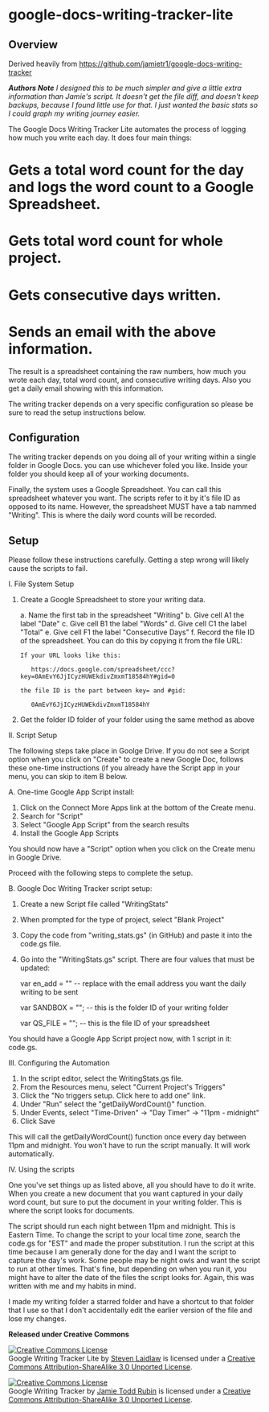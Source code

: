# google-docs-writing-tracker-lite

## Overview

Derived heavily from https://github.com/jamietr1/google-docs-writing-tracker

_**Authors Note** I designed this to be much simpler and give a little extra information than Jamie's script. It doesn't get the file diff, and doesn't keep backups, because I found little use for that. I just wanted the basic stats so I could graph my writing journey easier._

The Google Docs Writing Tracker Lite automates the process of logging how much you write each day. It does four main things:

# Gets a total word count for the day and logs the word count to a Google Spreadsheet.
# Gets total word count for whole project.
# Gets consecutive days written.
# Sends an email with the above information.

The result is a spreadsheet containing the raw numbers, how much you wrote each day, total word count, and consecutive writing days. Also you get a daily email showing with this information.

The writing tracker depends on a very specific configuration so please be sure to read the setup instructions
below.

## Configuration

The writing tracker depends on you doing all of your writing within a single folder in Google Docs. you can use whichever foled you like. Inside your folder you should keep all of your working documents.

Finally, the system uses a Google Spreadsheet. You can call this spreadsheet whatever you want. The scripts 
refer to it by it's file ID as opposed to its name. However, the spreadsheet MUST have a tab nammed "Writing".
This is where the daily word counts will be recorded.

## Setup

Please follow these instructions carefully. Getting a step wrong will likely cause the scripts to fail.

I. File System Setup

  1. Create a Google Spreadsheet to store your writing data.

      a. Name the first tab in the spreadsheet "Writing"
      b. Give cell A1 the label "Date"
      c. Give cell B1 the label "Words"
      d. Give cell C1 the label "Total"
      e. Give cell F1 the label "Consecutive Days"
      f. Record the file ID of the spreadsheet. You can do this by copying it from the file URL:
      
         If your URL looks like this:
         
            https://docs.google.com/spreadsheet/ccc?key=0AmEvY6JjICyzHUWEkdivZmxmT18584hY#gid=0
            
         the file ID is the part between key= and #gid:
         
            0AmEvY6JjICyzHUWEkdivZmxmT18584hY
            
  2. Get the folder ID folder of your folder using the same method as above

II. Script Setup

The following steps take place in Goolge Drive. If you do not see a Script option when you click 
on "Create" to create a new Google Doc, follows these one-time instructions (if you already have the
Script app in your menu, you can skip to item B below.

A. One-time Google App Script install:

  1. Click on the Connect More Apps link at the bottom of the Create menu.
  2. Search for "Script"
  3. Select "Google App Script" from the search results
  4. Install the Google App Scripts

You should now have a "Script" option when you click on the Create menu in Google Drive.

Proceed with the following steps to complete the setup.

B. Google Doc Writing Tracker script setup:

  1. Create a new Script file called "WritingStats"
  2. When prompted for the type of project, select "Blank Project"
  3. Copy the code from "writing_stats.gs" (in GitHub) and paste it into the code.gs file.
  4. Go into the "WritingStats.gs" script. There are four values that must be updated:

      var en_add = ""               -- replace with the email address you want the daily writing to be sent

      var SANDBOX = "";             -- this is the folder ID of your writing folder

      var QS_FILE = "";             -- this is the file ID of your spreadsheet

You should have a Google App Script project now, with 1 script in it: code.gs.

III. Configuring the Automation

  1. In the script editor, select the WritingStats.gs file.
  2. From the Resources menu, select "Current Project's Triggers"
  3. Click the "No triggers setup. Click here to add one" link.
  4. Under "Run" select the "getDailyWordCount()" function.
  5. Under Events, select "Time-Driven" -> "Day Timer" -> "11pm - midnight"
  6. Click Save

This will call the getDailyWordCount() function once every day between 11pm and midnight. You won't have to
run the script manually. It will work automatically.

IV. Using the scripts

One you've set things up as listed above, all you should have to do it write. When you create a new document
that you want captured in your daily word count, but sure to put the document in your writing folder. This is
where the script looks for documents.

The script should run each night between 11pm and midnight. This is Eastern Time. To change the script to
your local time zone, search the code.gs for "EST" and made the proper substitution. I run the script at this time
because I am generally done for the day and I want the script to capture the day's work. Some people may be night
owls and want the script to run at other times. That's fine, but depending on when you run it, you might have to
alter the date of the files the script looks for. Again, this was written with me and my habits in mind.

I made my writing folder a starred folder and have a shortcut to that folder that I use so that I don't
accidentally edit the earlier version of the file and lose my changes.

<strong>Released under Creative Commons</strong>

<a rel="license" href="http://creativecommons.org/licenses/by-sa/3.0/deed.en_US"><img alt="Creative Commons License" style="border-width:0" src="http://i.creativecommons.org/l/by-sa/3.0/88x31.png" /></a><br /><span xmlns:dct="http://purl.org/dc/terms/" property="dct:title">Google Writing Tracker Lite</span> by <a xmlns:cc="http://creativecommons.org/ns#" href="http://github.com/stevenlaidlaw/" property="cc:attributionName" rel="cc:attributionURL">Steven Laidlaw</a> is licensed under a <a rel="license" href="http://creativecommons.org/licenses/by-sa/3.0/deed.en_US">Creative Commons Attribution-ShareAlike 3.0 Unported License</a>.

<a rel="license" href="http://creativecommons.org/licenses/by-sa/3.0/deed.en_US"><img alt="Creative Commons License" style="border-width:0" src="http://i.creativecommons.org/l/by-sa/3.0/88x31.png" /></a><br /><span xmlns:dct="http://purl.org/dc/terms/" property="dct:title">Google Writing Tracker</span> by <a xmlns:cc="http://creativecommons.org/ns#" href="http://www.jamietoddrubin.com" property="cc:attributionName" rel="cc:attributionURL">Jamie Todd Rubin</a> is licensed under a <a rel="license" href="http://creativecommons.org/licenses/by-sa/3.0/deed.en_US">Creative Commons Attribution-ShareAlike 3.0 Unported License</a>.
